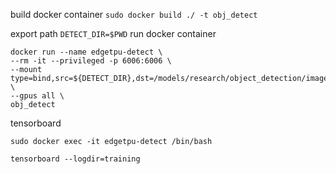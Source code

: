 build docker container
`sudo docker build ./ -t obj_detect`



export path 
`DETECT_DIR=$PWD`
run docker container


```
docker run --name edgetpu-detect \
--rm -it --privileged -p 6006:6006 \
--mount type=bind,src=${DETECT_DIR},dst=/models/research/object_detection/images \
--gpus all \
obj_detect
```

tensorboard

`sudo docker exec -it edgetpu-detect /bin/bash`

`tensorboard --logdir=training`
